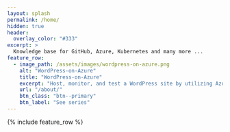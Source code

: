 ```yaml
---
layout: splash
permalink: /home/
hidden: true
header:
  overlay_color: "#333"
excerpt: >
  Knowledge base for GitHub, Azure, Kubernetes and many more ...
feature_row:
  - image_path: /assets/images/wordpress-on-azure.png
    alt: "WordPress-on-Azure"
    title: "WordPress-on-Azure"
    excerpt: "Host, monitor, and test a WordPress site by utilizing Azure, Bicep, and GitHub."
    url: "/about/"
    btn_class: "btn--primary"
    btn_label: "See series"
---
```


{% include feature_row %}
